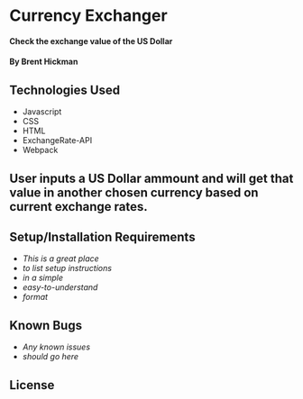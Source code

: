 # Currency Exchanger

#### Check the exchange value of the US Dollar

#### By Brent Hickman

## Technologies Used

* Javascript
* CSS
* HTML
* ExchangeRate-API
* Webpack

## User inputs a US Dollar ammount and will get that value in another chosen currency based on current exchange rates.

## Setup/Installation Requirements

* _This is a great place_
* _to list setup instructions_
* _in a simple_
* _easy-to-understand_
* _format_

## Known Bugs

* _Any known issues_
* _should go here_

## License